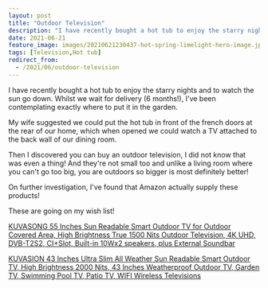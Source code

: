 ```yaml
---
layout: post
title: "Outdoor Television"
description: "I have recently bought a hot tub to enjoy the starry nights and to watch the sun go down and maybe some TV (Television)"
date: 2021-06-21
feature_image: images/20210621230437-hot-spring-limelight-hero-image.jpg
tags: [Television,Hot tub]
redirect_from:
  - /2021/06/outdoor-television
---
```


I have recently bought a hot tub to enjoy the starry nights and to watch the sun go down.  Whilst we wait for delivery (6 months!), I've been contemplating exactly where to put it in the garden.  

My wife suggested we could put the hot tub in front of the french doors at the rear of our home, which when opened we could watch a TV attached to the back wall of our dining room.

Then I discovered you can buy an outdoor television, I did not know that was even a thing!  And they're not small too and unlike a living room where you can't go too big, you are outdoors so bigger is most definitely better!

On further investigation, I've found that Amazon actually supply these products!

These are going on my wish list!

<a target="_blank" href="https://www.amazon.co.uk/gp/product/B08HV747HX/ref=as_li_tl?ie=UTF8&camp=1634&creative=6738&creativeASIN=B08HV747HX&linkCode=as2&tag=ianakapilotli-21&linkId=a2d89d9b114f40351a1c341be835e4d4">KUVASONG 55 Inches Sun Readable Smart Outdoor TV for Outdoor Covered Area, High Brightness True 1500 Nits Outdoor Television, 4K UHD, DVB-T2S2, CI+Slot, Built-in 10Wx2 speakers, plus External Soundbar</a>

<a target="_blank" href="https://www.amazon.co.uk/gp/product/B08CT9XKVL/ref=as_li_tl?ie=UTF8&camp=1634&creative=6738&creativeASIN=B08CT9XKVL&linkCode=as2&tag=ianakapilotli-21&linkId=7943d4ec2e44d9f35ddd426fb75ccb18">KUVASION 43 Inches Ultra Slim All Weather Sun Readable Smart Outdoor TV, High Brightness 2000 Nits, 43 Inches Weatherproof Outdoor TV, Garden TV, Swimming Pool TV, Patio TV, WIFI Wireless Televisions</a>
